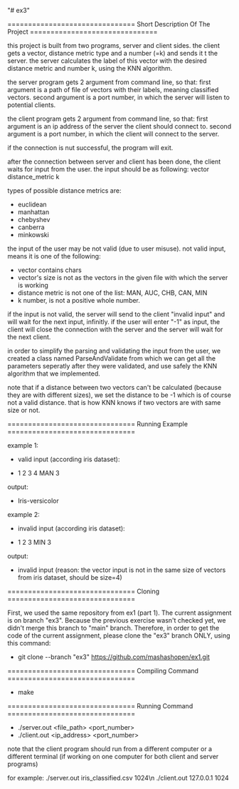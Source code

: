 "# ex3" 

=============================== Short Description Of The Project =============================== 

this project is built from two programs, server and client sides. the client gets a vector, distance metric type and a number (=k) and sends it t the server. the server calculates the label of this vector with the desired distance metric and number k, using the KNN algorithm. 

the server program gets 2 argument from command line, so that:
first argument is a path of  file of vectors with their labels, meaning classified vectors.
second argument is a port number, in which the server will listen to potential clients.

the client program gets 2 argument from command line, so that:
first argument is an ip address of the server the client should connect to.
second argument is a port number, in which the client will connect to the server.

if the connection is nut successful, the program will exit.

after the connection between server and client has been done, the client waits for input from the user.
the input should be as following:
vector distance_metric k

types of possible distance metrics are:
- euclidean
- manhattan
- chebyshev
- canberra
- minkowski

the input of the user may be not valid (due to user misuse). not valid input, means it is one of the following:
- vector contains chars
- vector's size is not as the vectors in the given file with which the server is working
- distance metric is not one of the list: MAN, AUC, CHB, CAN, MIN
- k number, is not a positive whole number.

if the input is not valid, the server will send to the client "invalid input" and will wait for the next input, infinitly.
if the user will enter "-1" as input, the client will close the connection with the server and the server will wait for the next client.

in order to simplify the parsing and validating the input from the user, we created a class named ParseAndValidate from which we can get all the parameters seperatly after they were validated, and use safely the KNN algorithm that we implemented. 

note that if a distance between two vectors can't be calculated (because they are with different sizes), we set the distance to be -1 which is of course not a valid distance. that is how KNN knows if two vectors are with same size or not.


=============================== Running Example ===============================

example 1:
- valid input (according iris dataset):
* 1 2 3 4 MAN 3 

output: 
* Iris-versicolor


example 2:
- invalid input (according iris dataset):
* 1 2 3 MIN 3

output: 
* invalid input
 (reason: the vector input is not in the same size of vectors from iris dataset, should be size=4)
 
 
 
 =============================== Cloning ===============================
 
First, we used the same repository from ex1 (part 1). The current assignment is on branch "ex3". Because the previous exercise wasn't checked yet, we didn't merge this branch to "main" branch. Therefore, in order to get the code of the current assignment, please clone the "ex3" branch ONLY, using this command:

  * git clone --branch "ex3" https://github.com/mashashopen/ex1.git


 =============================== Compiling Command ===============================

 * make 


 =============================== Running Command ===============================

 * ./server.out <file_path> <port_number>
 * ./client.out <ip_address> <port_number> 

note that the client program should run from a different computer or a different terminal (if working on one computer for both client and server programs)
 
 for example:
 ./server.out iris_classified.csv 1024\n
 ./client.out 127.0.0.1 1024
